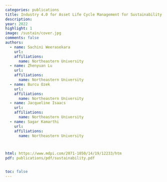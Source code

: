 ```yaml
---
categories: publications
title: Industry 4.0 for Asset Life Cycle Management for Sustainability - Keyword Co-occurrence Network Review and Analysis
description:
year: 2022
highlight: 1
image: /sustain/cover.jpg
comments: false
authors:
  - name: Sachini Weerasekara
    url:
    affiliations:
      name: Northeastern University
  - name: Zhenyuan Lu
    url:
    affiliations:
      name: Northeastern University
  - name: Burcu Ozek
    url:
    affiliations:
      name: Northeastern University
  - name: Jacqueline Isaacs
    url:
    affiliations:
      name: Northeastern University
  - name: Sagar Kamarthi
    url:
    affiliations:
      name: Northeastern University



html: https://www.mdpi.com/2071-1050/14/19/12233/htm
pdf: publications/pdf/sustainability.pdf


toc: false
---
```

